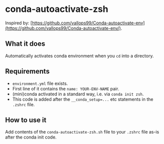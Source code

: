 # conda-autoactivate-zsh

Inspired by: [https://github.com/vallops99/Conda-autoactivate-env](https://github.com/vallops99/Conda-autoactivate-env/).


## What it does
Automatically activates conda environment when you `cd` into a directory.

## Requirements
- `environment.yml` file exists.
- First line of it contains the `name: YOUR-ENV-NAME` pair.
- (mini)conda activated in a standard way, i.e. via `conda init zsh`.
- This code is added after the `__conda_setup=...` etc statements in the `.zshrc` file.

## How to use it
Add contents of the `conda-autoactivate-zsh.sh` file to your `.zshrc` file as-is after the conda init code.
